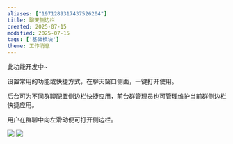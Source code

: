 ```yaml
---
aliases: ["1971289317437526204"]
title: 聊天侧边栏
created: 2025-07-15
modified: 2025-07-15
tags: ['基础模块']
theme: 工作消息
---
```


此功能开发中~

设置常用的功能或快捷方式，在聊天窗口侧面，一键打开使用。

后台可为不同群聊配置侧边栏快捷应用，前台群管理员也可管理维护当前群侧边栏快捷应用。

用户在群聊中向左滑动便可打开侧边栏。

![](b1abe156cf6d18c416e09318e0eff589.jpg) ![](https://myhelpdoc.oss-cn-heyuan.aliyuncs.com/mdimages/b665b66e131db3779bcc85d246b61ed4.jpg)